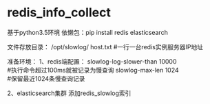 # redis_info_collect
基于python3.5环境
依懒包：pip install redis elasticsearch

文件存放目录：
/opt/slowlog/
host.txt #一行一台redis实例服务器IP地址

准备环境：
1、redis端配置：
slowlog-log-slower-than 10000         
#执行命令超过100ms就被记录为慢查询
slowlog-max-len 1024                  
#保留最近1024条慢查询记录

2、elasticsearch集群
添加redis_slowlog索引
